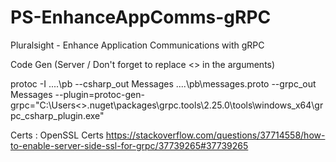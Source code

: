 # PS-EnhanceAppComms-gRPC
Pluralsight - Enhance Application Communications with gRPC


Code Gen (Server / Don't forget to replace <<Your User Name>> in the arguments)
  
protoc -I ..\..\pb --csharp_out Messages ..\..\pb\messages.proto --grpc_out Messages --plugin=protoc-gen-grpc="C:\Users\<<Your User Name>>\.nuget\packages\grpc.tools\2.25.0\tools\windows_x64\grpc_csharp_plugin.exe"


Certs : OpenSSL Certs
https://stackoverflow.com/questions/37714558/how-to-enable-server-side-ssl-for-grpc/37739265#37739265
